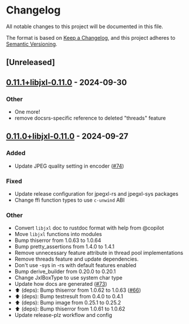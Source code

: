 # Changelog

All notable changes to this project will be documented in this file.

The format is based on [Keep a Changelog](https://keepachangelog.com/en/1.0.0/),
and this project adheres to [Semantic Versioning](https://semver.org/spec/v2.0.0.html).

## [Unreleased]

## [0.11.1+libjxl-0.11.0](https://github.com/inflation/jpegxl-rs/compare/jpegxl-rs-v0.11.0+libjxl-0.11.0...jpegxl-rs-v0.11.1+libjxl-0.11.0) - 2024-09-30

### Other

- One more!
- remove docsrs-specific reference to deleted "threads" feature

## [0.11.0+libjxl-0.11.0](https://github.com/inflation/jpegxl-rs/compare/jpegxl-rs-v0.10.4+libjxl-0.10.3...jpegxl-rs-v0.11.0+libjxl-0.11.0) - 2024-09-27

### Added

- Update JPEG quality setting in encoder ([#74](https://github.com/inflation/jpegxl-rs/pull/74))

### Fixed

- Update release configuration for jpegxl-rs and jpegxl-sys packages
- Change ffi function types to use `c-unwind` ABI

### Other

- Convert `libjxl` doc to rustdoc format with help from @copilot
- Move `libjxl` functions into modules
- Bump thiserror from 1.0.63 to 1.0.64
- Bump pretty_assertions from 1.4.0 to 1.4.1
- Remove unnecessary feature attribute in thread pool implementations
- Remove threads feature and update dependencies.
- Don't use -sys in -rs with default features enabled
- Bump derive_builder from 0.20.0 to 0.20.1
- Change JxlBoxType to use system char type
- Update how docs are generated ([#73](https://github.com/inflation/jpegxl-rs/pull/73))
- ⬆️ (deps): Bump thiserror from 1.0.62 to 1.0.63 ([#66](https://github.com/inflation/jpegxl-rs/pull/66))
- :arrow_up: (deps): Bump testresult from 0.4.0 to 0.4.1
- :arrow_up: (deps): Bump image from 0.25.1 to 0.25.2
- :arrow_up: (deps): Bump thiserror from 1.0.61 to 1.0.62
- Update release-plz workflow and config
